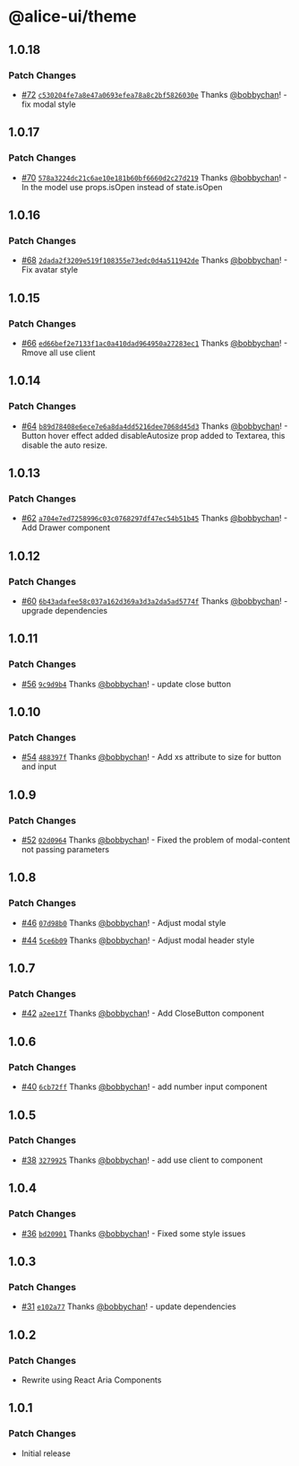 # @alice-ui/theme

## 1.0.18

### Patch Changes

- [#72](https://github.com/bobbychan/alice-ui/pull/72) [`c530204fe7a8e47a0693efea78a8c2bf5826030e`](https://github.com/bobbychan/alice-ui/commit/c530204fe7a8e47a0693efea78a8c2bf5826030e) Thanks [@bobbychan](https://github.com/bobbychan)! - fix modal style

## 1.0.17

### Patch Changes

- [#70](https://github.com/bobbychan/alice-ui/pull/70) [`578a3224dc21c6ae10e181b60bf6660d2c27d219`](https://github.com/bobbychan/alice-ui/commit/578a3224dc21c6ae10e181b60bf6660d2c27d219) Thanks [@bobbychan](https://github.com/bobbychan)! - In the model use props.isOpen instead of state.isOpen

## 1.0.16

### Patch Changes

- [#68](https://github.com/bobbychan/alice-ui/pull/68) [`2dada2f3209e519f108355e73edc0d4a511942de`](https://github.com/bobbychan/alice-ui/commit/2dada2f3209e519f108355e73edc0d4a511942de) Thanks [@bobbychan](https://github.com/bobbychan)! - Fix avatar style

## 1.0.15

### Patch Changes

- [#66](https://github.com/bobbychan/alice-ui/pull/66) [`ed66bef2e7133f1ac0a410dad964950a27283ec1`](https://github.com/bobbychan/alice-ui/commit/ed66bef2e7133f1ac0a410dad964950a27283ec1) Thanks [@bobbychan](https://github.com/bobbychan)! - Rmove all use client

## 1.0.14

### Patch Changes

- [#64](https://github.com/bobbychan/alice-ui/pull/64) [`b89d78408e6ece7e6a8da4dd5216dee7068d45d3`](https://github.com/bobbychan/alice-ui/commit/b89d78408e6ece7e6a8da4dd5216dee7068d45d3) Thanks [@bobbychan](https://github.com/bobbychan)! - Button hover effect added
  disableAutosize prop added to Textarea, this disable the auto resize.

## 1.0.13

### Patch Changes

- [#62](https://github.com/bobbychan/alice-ui/pull/62) [`a704e7ed7258996c03c0768297df47ec54b51b45`](https://github.com/bobbychan/alice-ui/commit/a704e7ed7258996c03c0768297df47ec54b51b45) Thanks [@bobbychan](https://github.com/bobbychan)! - Add Drawer component

## 1.0.12

### Patch Changes

- [#60](https://github.com/bobbychan/alice-ui/pull/60) [`6b43adafee58c037a162d369a3d3a2da5ad5774f`](https://github.com/bobbychan/alice-ui/commit/6b43adafee58c037a162d369a3d3a2da5ad5774f) Thanks [@bobbychan](https://github.com/bobbychan)! - upgrade dependencies

## 1.0.11

### Patch Changes

- [#56](https://github.com/bobbychan/alice-ui/pull/56) [`9c9d9b4`](https://github.com/bobbychan/alice-ui/commit/9c9d9b47eabb295cf0b5fd763f0e40890f011cd6) Thanks [@bobbychan](https://github.com/bobbychan)! - update close button

## 1.0.10

### Patch Changes

- [#54](https://github.com/bobbychan/alice-ui/pull/54) [`488397f`](https://github.com/bobbychan/alice-ui/commit/488397fba0f0598d783aed1c9b742c221ac2cb31) Thanks [@bobbychan](https://github.com/bobbychan)! - Add xs attribute to size for button and input

## 1.0.9

### Patch Changes

- [#52](https://github.com/bobbychan/alice-ui/pull/52) [`02d0964`](https://github.com/bobbychan/alice-ui/commit/02d0964f148f40f404b307e3d0475433f4d9616c) Thanks [@bobbychan](https://github.com/bobbychan)! - Fixed the problem of modal-content not passing parameters

## 1.0.8

### Patch Changes

- [#46](https://github.com/bobbychan/alice-ui/pull/46) [`07d98b0`](https://github.com/bobbychan/alice-ui/commit/07d98b0c028f97d886375e032c3de2802a6ff0e5) Thanks [@bobbychan](https://github.com/bobbychan)! - Adjust modal style

- [#44](https://github.com/bobbychan/alice-ui/pull/44) [`5ce6b09`](https://github.com/bobbychan/alice-ui/commit/5ce6b094ee2b1e0e459a6a165cc28027e6463c51) Thanks [@bobbychan](https://github.com/bobbychan)! - Adjust modal header style

## 1.0.7

### Patch Changes

- [#42](https://github.com/bobbychan/alice-ui/pull/42) [`a2ee17f`](https://github.com/bobbychan/alice-ui/commit/a2ee17f2f73337c1474eba841621a607c200fe59) Thanks [@bobbychan](https://github.com/bobbychan)! - Add CloseButton component

## 1.0.6

### Patch Changes

- [#40](https://github.com/bobbychan/alice-ui/pull/40) [`6cb72ff`](https://github.com/bobbychan/alice-ui/commit/6cb72ffb6df4dffaeb654b46ae92c2b3ecf09ce1) Thanks [@bobbychan](https://github.com/bobbychan)! - add number input component

## 1.0.5

### Patch Changes

- [#38](https://github.com/bobbychan/alice-ui/pull/38) [`3279925`](https://github.com/bobbychan/alice-ui/commit/32799254872e193da723b47748f3dda9941df056) Thanks [@bobbychan](https://github.com/bobbychan)! - add use client to component

## 1.0.4

### Patch Changes

- [#36](https://github.com/bobbychan/alice-ui/pull/36) [`bd20901`](https://github.com/bobbychan/alice-ui/commit/bd20901b359795772bf8bf8f5552d6c594e01755) Thanks [@bobbychan](https://github.com/bobbychan)! - Fixed some style issues

## 1.0.3

### Patch Changes

- [#31](https://github.com/bobbychan/alice-ui/pull/31) [`e102a77`](https://github.com/bobbychan/alice-ui/commit/e102a774aaeb50a0c68596374f843b7b21bfe11e) Thanks [@bobbychan](https://github.com/bobbychan)! - update dependencies

## 1.0.2

### Patch Changes

- Rewrite using React Aria Components

## 1.0.1

### Patch Changes

- Initial release
